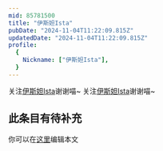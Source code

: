 ```yaml
---
mid: 85781500
title: "伊斯妲Ista"
pubDate: "2024-11-04T11:22:09.815Z"
updatedDate: "2024-11-04T11:22:09.815Z"
profile:
  {
    Nickname: ["伊斯妲Ista"],
  }
---
```


关注[伊斯妲Ista](https://space.bilibili.com/85781500)谢谢喵~ 关注[伊斯妲Ista](https://space.bilibili.com/85781500)谢谢喵~

## 此条目有待补充
你可以在[这里](https://github.com/Yuhanawa/VTuber.ICU/edit/master/src/content/v/伊斯妲Ista/index.md)编辑本文
